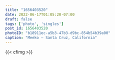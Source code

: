 ```yaml
---
title: "1656403520"
date: 2022-06-17T01:05:20-07:00
draft: false
tags: ['photo', 'singles']
post_id: 1656403520
photoID: "b18911ec-a5b3-47b3-d9bc-854b54b39a00"
caption: "Meeko — Santa Cruz, California"
---
```


{{< cfimg >}}